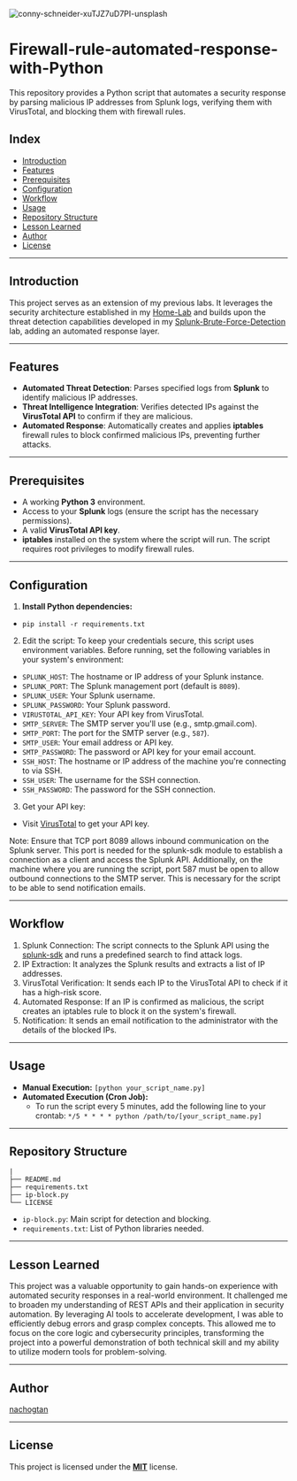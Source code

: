 ![conny-schneider-xuTJZ7uD7PI-unsplash](https://github.com/user-attachments/assets/7f51e31b-1f0c-4e44-8cf5-63f270a62f38)

# Firewall-rule-automated-response-with-Python
This repository provides a Python script that automates a security response by parsing malicious IP addresses from Splunk logs, verifying them with VirusTotal, and blocking them with firewall rules.


## Index

* [Introduction](#introduction)
* [Features](#features)
* [Prerequisites](#prerequisites)
* [Configuration](#configuration)
* [Workflow](#workflow)
* [Usage](#usage)
* [Repository Structure](#repository-structure)
* [Lesson Learned](#lesson-learned)
* [Author](#author)
* [License](#license)

---

## Introduction

This project serves as an extension of my previous labs. It leverages the security architecture established in my [Home-Lab](https://github.com/nachogtan/Home-Lab-Project-Building-a-Multi-Hommed-Router-and-Firewall-with-Debian) and builds upon the threat detection capabilities developed in my [Splunk-Brute-Force-Detection](https://github.com/nachogtan/Splunk-Brute-force-detection) lab, adding an automated response layer.

---

## Features

* **Automated Threat Detection**: Parses specified logs from **Splunk** to identify malicious IP addresses.
* **Threat Intelligence Integration**: Verifies detected IPs against the **VirusTotal API** to confirm if they are malicious.
* **Automated Response**: Automatically creates and applies **iptables** firewall rules to block confirmed malicious IPs, preventing further attacks.

---

## Prerequisites

* A working **Python 3** environment.
* Access to your **Splunk** logs (ensure the script has the necessary permissions).
* A valid **VirusTotal API key**.
* **iptables** installed on the system where the script will run. The script requires root privileges to modify firewall rules.

---

## Configuration

1.  **Install Python dependencies:**
- `pip install -r requirements.txt`
2.  Edit the script:
To keep your credentials secure, this script uses environment variables. Before running, set the following variables in your system's environment:
- `SPLUNK_HOST`: The hostname or IP address of your Splunk instance.
- `SPLUNK_PORT`: The Splunk management port (default is `8089`).
- `SPLUNK_USER`: Your Splunk username.
- `SPLUNK_PASSWORD`: Your Splunk password.
- `VIRUSTOTAL_API_KEY`: Your API key from VirusTotal.
- `SMTP_SERVER`: The SMTP server you'll use (e.g., smtp.gmail.com).
- `SMTP_PORT`: The port for the SMTP server (e.g., `587`).
- `SMTP_USER`: Your email address or API key.
- `SMTP_PASSWORD`: The password or API key for your email account.
- `SSH_HOST`: The hostname or IP address of the machine you're connecting to via SSH.
- `SSH_USER`: The username for the SSH connection.
- `SSH_PASSWORD`: The password for the SSH connection.
3. Get your API key:
- Visit [VirusTotal](https://docs.virustotal.com/docs/please-give-me-an-api-key) to get your API key.

Note:
Ensure that TCP port 8089 allows inbound communication on the Splunk server. This port is needed for the splunk-sdk module to establish a connection as a client and access the Splunk API.
Additionally, on the machine where you are running the script, port 587 must be open to allow outbound connections to the SMTP server. This is necessary for the script to be able to send notification emails.

---

## Workflow

1. Splunk Connection: The script connects to the Splunk API using the [splunk-sdk](https://dev.splunk.com/enterprise/docs/devtools/python/sdk-python/) and runs a predefined search to find attack logs.
2. IP Extraction: It analyzes the Splunk results and extracts a list of IP addresses.
3. VirusTotal Verification: It sends each IP to the VirusTotal API to check if it has a high-risk score.
4. Automated Response: If an IP is confirmed as malicious, the script creates an iptables rule to block it on the system's firewall.
5. Notification: It sends an email notification to the administrator with the details of the blocked IPs.
---

## Usage

* **Manual Execution:**
    `[python your_script_name.py]`
* **Automated Execution (Cron Job):**
    * To run the script every 5 minutes, add the following line to your crontab:
    `*/5 * * * * python /path/to/[your_script_name.py]`

---

## Repository Structure

```
|
├── README.md
├── requirements.txt
├── ip-block.py
└── LICENSE
```

* `ip-block.py`: Main script for detection and blocking.
* `requirements.txt`: List of Python libraries needed.

---

## Lesson Learned

This project was a valuable opportunity to gain hands-on experience with automated security responses in a real-world environment. It challenged me to broaden my understanding of REST APIs and their application in security automation.
By leveraging AI tools to accelerate development, I was able to efficiently debug errors and grasp complex concepts. This allowed me to focus on the core logic and cybersecurity principles, transforming the project into a powerful demonstration of both technical skill and my ability to utilize modern tools for problem-solving.

---

## Author

[nachogtan](https://github.com/nachogtan)

---

## License

This project is licensed under the [**MIT**](/LICENSE) license.
